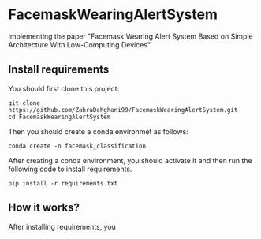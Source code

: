 # FacemaskWearingAlertSystem
Implementing the paper "Facemask Wearing Alert System Based on Simple Architecture With Low-Computing Devices"

## Install requirements
You should first clone this project:
 ```
 git clone https://github.com/ZahraDehghani99/FacemaskWearingAlertSystem.git
 cd FacemaskWearingAlertSystem
 ```
 Then you should create a conda environmet as follows:
```
conda create -n facemask_classification 
```
After creating a conda environment, you should activate it and then run the following code to install requirements.

```
pip install -r requirements.txt
```
## How it works?
After installing requirements, you
